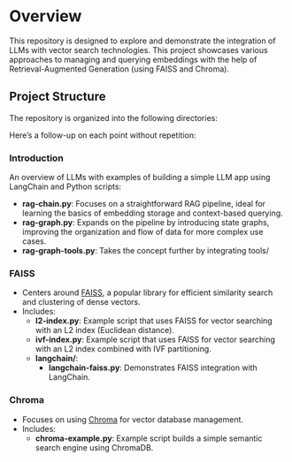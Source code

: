 # Overview

This repository is designed to explore and demonstrate the integration of LLMs with vector search technologies. This project showcases various approaches to managing and querying embeddings with the help of Retrieval-Augmented Generation (using FAISS and Chroma).

## Project Structure

The repository is organized into the following directories:

Here’s a follow-up on each point without repetition:

### **Introduction**

An overview of LLMs with examples of building a simple LLM app using LangChain and Python scripts:

- **rag-chain.py**: Focuses on a straightforward RAG pipeline, ideal for learning the basics of embedding storage and context-based querying.  
- **rag-graph.py**: Expands on the pipeline by introducing state graphs, improving the organization and flow of data for more complex use cases.  
- **rag-graph-tools.py**: Takes the concept further by integrating tools/


### **FAISS**
- Centers around [FAISS](https://faiss.ai/), a popular library for efficient similarity search and clustering of dense vectors.
- Includes:
  - **l2-index.py**:  Example script that uses FAISS for vector searching with an L2 index (Euclidean distance).
  - **ivf-index.py**: Example script that uses FAISS for vector searching with an L2 index combined with IVF partitioning.
  - **langchain/**: 
    - **langchain-faiss.py**: Demonstrates FAISS integration with LangChain.

### **Chroma**
- Focuses on using [Chroma](https://docs.trychroma.com/) for vector database management.
- Includes:
  - **chroma-example.py**:  Example script builds a simple semantic search engine using ChromaDB.